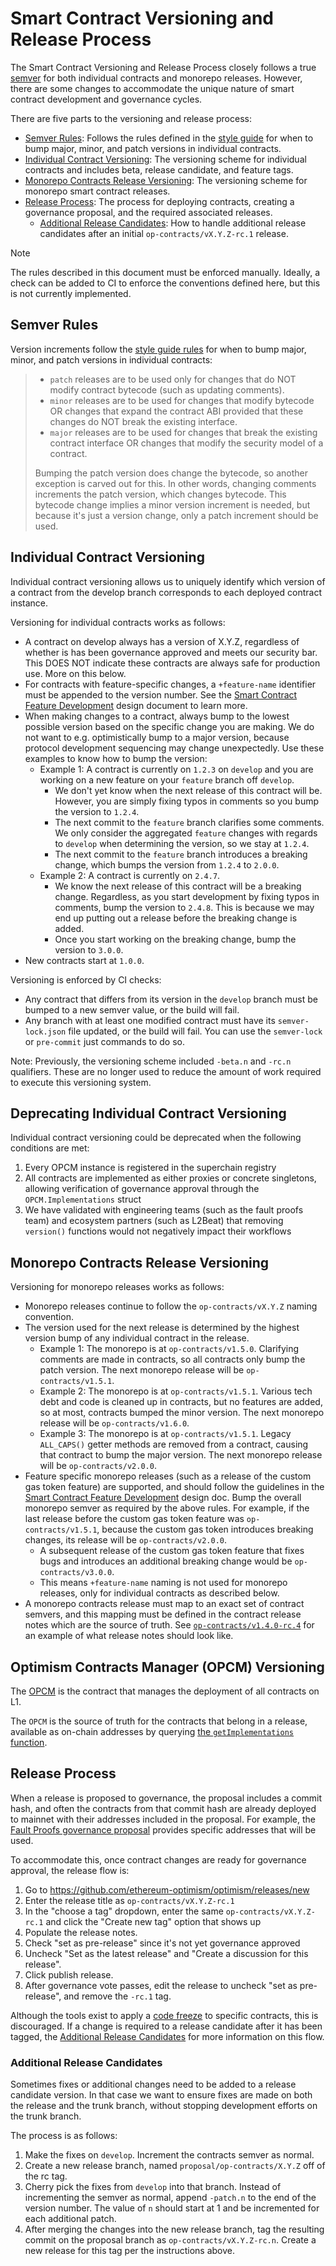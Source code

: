 # Smart Contract Versioning and Release Process

The Smart Contract Versioning and Release Process closely follows a true [semver](https://semver.org) for both individual contracts and monorepo releases.
However, there are some changes to accommodate the unique nature of smart contract development and governance cycles.

There are five parts to the versioning and release process:

- [Semver Rules](#semver-rules): Follows the rules defined in the [style guide](../contributing/style-guide.md#versioning) for when to bump major, minor, and patch versions in individual contracts.
- [Individual Contract Versioning](#individual-contract-versioning): The versioning scheme for individual contracts and includes beta, release candidate, and feature tags.
- [Monorepo Contracts Release Versioning](#monorepo-contracts-release-versioning): The versioning scheme for monorepo smart contract releases.
- [Release Process](#release-process): The process for deploying contracts, creating a governance proposal, and the required associated releases.
  - [Additional Release Candidates](#additional-release-candidates): How to handle additional release candidates after an initial `op-contracts/vX.Y.Z-rc.1` release.

> [!NOTE]
> The rules described in this document must be enforced manually.
> Ideally, a check can be added to CI to enforce the conventions defined here, but this is not currently implemented.

## Semver Rules

Version increments follow the [style guide rules](../contributing/style-guide.md#versioning) for when to bump major, minor, and patch versions in individual contracts:

> - `patch` releases are to be used only for changes that do NOT modify contract bytecode (such as updating comments).
> - `minor` releases are to be used for changes that modify bytecode OR changes that expand the contract ABI provided that these changes do NOT break the existing interface.
> - `major` releases are to be used for changes that break the existing contract interface OR changes that modify the security model of a contract.
>
> Bumping the patch version does change the bytecode, so another exception is carved out for this.
> In other words, changing comments increments the patch version, which changes bytecode. This bytecode
> change implies a minor version increment is needed, but because it's just a version change, only a
> patch increment should be used.

## Individual Contract Versioning

Individual contract versioning allows us to uniquely identify which version of a contract from the develop branch corresponds to each deployed contract instance.

Versioning for individual contracts works as follows:

- A contract on develop always has a version of X.Y.Z, regardless of whether is has been governance approved and meets our security bar. This DOES NOT indicate these contracts are always safe for production use. More on this below.
- For contracts with feature-specific changes, a `+feature-name` identifier must be appended to the version number. See the [Smart Contract Feature Development](https://github.com/ethereum-optimism/design-docs/blob/main/smart-contract-feature-development.md) design document to learn more.
- When making changes to a contract, always bump to the lowest possible version based on the specific change you are making. We do not want to e.g. optimistically bump to a major version, because protocol development sequencing may change unexpectedly. Use these examples to know how to bump the version:
  - Example 1: A contract is currently on `1.2.3` on `develop` and you are working on a new feature on your `feature` branch off `develop`.
    - We don't yet know when the next release of this contract will be. However, you are simply fixing typos in comments so you bump the version to `1.2.4`.
    - The next commit to the `feature` branch clarifies some comments. We only consider the aggregated `feature` changes with regards to `develop` when determining the version, so we stay at `1.2.4`.
    - The next commit to the `feature` branch introduces a breaking change, which bumps the version from `1.2.4` to `2.0.0`.
  - Example 2: A contract is currently on `2.4.7`.
    - We know the next release of this contract will be a breaking change. Regardless, as you start development by fixing typos in comments, bump the version to `2.4.8`. This is because we may end up putting out a release before the breaking change is added.
    - Once you start working on the breaking change, bump the version to `3.0.0`.
- New contracts start at `1.0.0`.

Versioning is enforced by CI checks:
  - Any contract that differs from its version in the `develop` branch must be bumped to a new semver value, or the build will fail.
  - Any branch with at least one modified contract must have its `semver-lock.json` file updated, or the build will fail. You can use the `semver-lock` or `pre-commit` just commands to do so.

Note: Previously, the versioning scheme included `-beta.n` and `-rc.n` qualifiers. These are no longer used to reduce the amount of work required to execute this versioning system.

## Deprecating Individual Contract Versioning

Individual contract versioning could be deprecated when the following conditions are met:

1. Every OPCM instance is registered in the superchain registry
2. All contracts are implemented as either proxies or concrete singletons, allowing verification of governance approval through the `OPCM.Implementations` struct
3. We have validated with engineering teams (such as the fault proofs team) and ecosystem partners (such as L2Beat) that removing `version()` functions would not negatively impact their workflows

## Monorepo Contracts Release Versioning

Versioning for monorepo releases works as follows:

- Monorepo releases continue to follow the `op-contracts/vX.Y.Z` naming convention.
- The version used for the next release is determined by the highest version bump of any individual contract in the release.
  - Example 1: The monorepo is at `op-contracts/v1.5.0`. Clarifying comments are made in contracts, so all contracts only bump the patch version. The next monorepo release will be `op-contracts/v1.5.1`.
  - Example 2: The monorepo is at `op-contracts/v1.5.1`. Various tech debt and code is cleaned up in contracts, but no features are added, so at most, contracts bumped the minor version. The next monorepo release will be `op-contracts/v1.6.0`.
  - Example 3: The monorepo is at `op-contracts/v1.5.1`. Legacy `ALL_CAPS()` getter methods are removed from a contract, causing that contract to bump the major version. The next monorepo release will be `op-contracts/v2.0.0`.
- Feature specific monorepo releases (such as a release of the custom gas token feature) are supported, and should follow the guidelines in the [Smart Contract Feature Development](https://github.com/ethereum-optimism/design-docs/blob/main/smart-contract-feature-development.md) design doc. Bump the overall monorepo semver as required by the above rules. For example, if the last release before the custom gas token feature was `op-contracts/v1.5.1`, because the custom gas token introduces breaking changes, its release will be `op-contracts/v2.0.0`.
  - A subsequent release of the custom gas token feature that fixes bugs and introduces an additional breaking change would be `op-contracts/v3.0.0`.
  - This means `+feature-name` naming is not used for monorepo releases, only for individual contracts as described below.
- A monorepo contracts release must map to an exact set of contract semvers, and this mapping must be defined in the contract release notes which are the source of truth. See [`op-contracts/v1.4.0-rc.4`](https://github.com/ethereum-optimism/optimism/releases/tag/op-contracts%2Fv1.4.0-rc.4) for an example of what release notes should look like.

## Optimism Contracts Manager (OPCM) Versioning

The [OPCM](https://github.com/ethereum-optimism/optimism/blob/develop/packages/contracts-bedrock/src/L1/OPContractsManager.sol) is the contract that manages the deployment of all contracts on L1.

The `OPCM` is the source of truth for the contracts that belong in a release, available as on-chain addresses by querying [the `getImplementations` function](https://github.com/ethereum-optimism/optimism/blob/4c8764f0453e141555846d8c9dd2af9edbc1d014/packages/contracts-bedrock/src/L1/OPContractsManager.sol#L1061).

## Release Process

When a release is proposed to governance, the proposal includes a commit hash, and often the
contracts from that commit hash are already deployed to mainnet with their addresses included
in the proposal.
For example, the [Fault Proofs governance proposal](https://gov.optimism.io/t/upgrade-proposal-fault-proofs/8161) provides specific addresses that will be used.

To accommodate this, once contract changes are ready for governance approval, the release flow is:

1. Go to https://github.com/ethereum-optimism/optimism/releases/new
2. Enter the release title as `op-contracts/vX.Y.Z-rc.1`
3. In the "choose a tag" dropdown, enter the same `op-contracts/vX.Y.Z-rc.1` and click the "Create new tag" option that shows up
4. Populate the release notes.
5. Check "set as pre-release" since it's not yet governance approved
6. Uncheck "Set as the latest release" and "Create a discussion for this release".
7. Click publish release.
8. After governance vote passes, edit the release to uncheck "set as pre-release", and remove the `-rc.1` tag.

Although the tools exist to apply a [code freeze](./code-freezes.md) to specific contracts, this is
discouraged. If a change is required to a release candidate after it has been tagged, the
[Additional Release Candidates](#additional-release-candidates) for more information on this flow.

### Additional Release Candidates

Sometimes fixes or additional changes need to be added to a release candidate version. In that case
we want to ensure fixes are made on both the release and the trunk branch, without stopping development
efforts on the trunk branch.

The process is as follows:

1. Make the fixes on `develop`. Increment the contracts semver as normal.
2. Create a new release branch, named `proposal/op-contracts/X.Y.Z` off of the rc tag.
3. Cherry pick the fixes from `develop` into that branch. Instead of incrementing the semver as normal,
   append `-patch.n` to the end of the version number. The value of `n` should start at 1 and be
   incremented for each additional patch.
4. After merging the changes into the new release branch, tag the resulting commit on the proposal branch as `op-contracts/vX.Y.Z-rc.n`.
   Create a new release for this tag per the instructions above.
